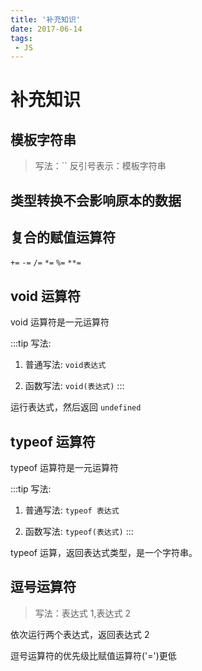 ```yaml
---
title: '补充知识'
date: 2017-06-14
tags:
 - JS
---
```


# 补充知识

## 模板字符串

> 写法：`` 反引号表示：模板字符串

## 类型转换不会影响原本的数据

## 复合的赋值运算符

`+=` `-=` `/=` `*=` `%=` `**=`

## void 运算符

void 运算符是一元运算符

:::tip 写法:

1. 普通写法: `void表达式`

2. 函数写法: `void(表达式)`
:::

运行表达式，然后返回 `undefined`

## typeof 运算符

typeof 运算符是一元运算符

:::tip 写法:
1. 普通写法: `typeof 表达式`

2. 函数写法: `typeof(表达式)`
:::

typeof 运算，返回表达式类型，是一个字符串。

## 逗号运算符

> 写法：表达式 1,表达式 2

依次运行两个表达式，返回表达式 2

逗号运算符的优先级比赋值运算符('=')更低

